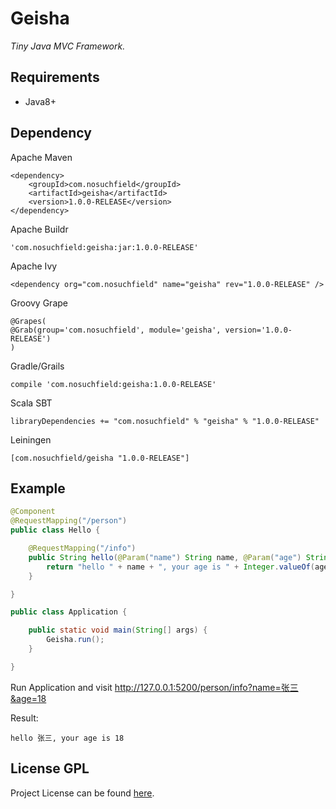 # Geisha

_Tiny Java MVC Framework._

## Requirements

* Java8+

## Dependency

Apache Maven

    <dependency>
        <groupId>com.nosuchfield</groupId>
        <artifactId>geisha</artifactId>
        <version>1.0.0-RELEASE</version>
    </dependency>
    
Apache Buildr

    'com.nosuchfield:geisha:jar:1.0.0-RELEASE'
    
Apache Ivy

    <dependency org="com.nosuchfield" name="geisha" rev="1.0.0-RELEASE" />
    
Groovy Grape

    @Grapes( 
    @Grab(group='com.nosuchfield', module='geisha', version='1.0.0-RELEASE') 
    )
    
Gradle/Grails

    compile 'com.nosuchfield:geisha:1.0.0-RELEASE'
    
Scala SBT

    libraryDependencies += "com.nosuchfield" % "geisha" % "1.0.0-RELEASE"
    
Leiningen

    [com.nosuchfield/geisha "1.0.0-RELEASE"]
    
## Example

```java
@Component
@RequestMapping("/person")
public class Hello {

    @RequestMapping("/info")
    public String hello(@Param("name") String name, @Param("age") String age) {
        return "hello " + name + ", your age is " + Integer.valueOf(age);
    }

}
```
```java
public class Application {

    public static void main(String[] args) {
        Geisha.run();
    }

}
```
Run Application and visit <http://127.0.0.1:5200/person/info?name=张三&age=18>

Result: 

    hello 张三, your age is 18
    
## License GPL

Project License can be found [here](https://github.com/RitterHou/Lilith/blob/master/LICENSE).
